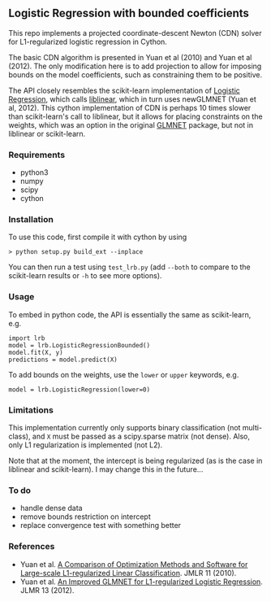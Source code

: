 ## Logistic Regression with bounded coefficients

This repo implements a projected coordinate-descent Newton (CDN) solver for L1-regularized logistic regression in Cython. 

The basic CDN algorithm is presented in Yuan et al (2010) and Yuan et al (2012). The only modification here is to add projection to allow for imposing bounds on the model coefficients, such as constraining them to be positive. 

The API closely resembles the scikit-learn implementation of [Logistic Regression](http://scikit-learn.org/stable/modules/generated/sklearn.linear_model.LogisticRegression.html), which calls [liblinear](https://www.csie.ntu.edu.tw/~cjlin/liblinear/), which in turn uses newGLMNET (Yuan et al, 2012). This cython implementation of CDN is perhaps 10 times slower than scikit-learn's call to liblinear, but it allows for placing constraints on the weights, which was an option in the original [GLMNET](https://web.stanford.edu/~hastie/glmnet/glmnet_alpha.html) package, but not in liblinear or scikit-learn. 

### Requirements

* python3
* numpy
* scipy 
* cython

### Installation

To use this code, first compile it with cython by using

`> python setup.py build_ext --inplace`

You can then run a test using `test_lrb.py` (add `--both` to compare to the scikit-learn results or `-h` to see more options).

### Usage

To embed in python code, the API is essentially the same as scikit-learn, e.g.

```
import lrb
model = lrb.LogisticRegressionBounded()
model.fit(X, y)
predictions = model.predict(X)
```

To add bounds on the weights, use the `lower` or `upper` keywords, e.g.

```
model = lrb.LogisticRegression(lower=0)
```

### Limitations

This implementation currently only supports binary classification (not multi-class), and `X` must be passed as a scipy.sparse matrix (not dense). Also, only L1 regularization is implemented (not L2).

Note that at the moment, the intercept is being regularized (as is the case in liblinear and scikit-learn). I may change this in the future...

### To do

* handle dense data
* remove bounds restriction on intercept
* replace convergence test with something better

### References


* Yuan et al. [A Comparison of Optimization Methods and Software for
Large-scale L1-regularized Linear Classification](http://www.csie.ntu.edu.tw/~cjlin/papers/l1.pdf). JMLR 11 (2010).
* Yuan et al. [An Improved GLMNET for L1-regularized Logistic
Regression](https://www.csie.ntu.edu.tw/~cjlin/papers/l1_glmnet/long-glmnet.pdf). JLMR 13 (2012).
